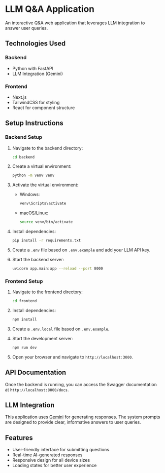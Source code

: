 # LLM Q&A Application

An interactive Q&A web application that leverages LLM integration to answer user queries.

## Technologies Used

### Backend
- Python with FastAPI
- LLM Integration (Gemini)

### Frontend
- Next.js
- TailwindCSS for styling
- React for component structure

## Setup Instructions

### Backend Setup

1. Navigate to the backend directory:
   ```sh
   cd backend
   ```

2. Create a virtual environment:
   ```sh
   python -m venv venv
   ```

3. Activate the virtual environment:
   - Windows:
     ```sh
     venv\Scripts\activate
     ```
   - macOS/Linux:
     ```sh
     source venv/bin/activate
     ```

4. Install dependencies:
   ```sh
   pip install -r requirements.txt
   ```

5. Create a `.env` file based on `.env.example` and add your LLM API key.

6. Start the backend server:
   ```sh
   uvicorn app.main:app --reload --port 8000
   ```

### Frontend Setup

1. Navigate to the frontend directory:
   ```sh
   cd frontend
   ```

2. Install dependencies:
   ```sh
   npm install
   ```

3. Create a `.env.local` file based on `.env.example`.

4. Start the development server:
   ```sh
   npm run dev
   ```

5. Open your browser and navigate to `http://localhost:3000`.

## API Documentation

Once the backend is running, you can access the Swagger documentation at `http://localhost:8000/docs`.

## LLM Integration

This application uses [Gemini](https://gemini.google.com/) for generating responses. The system prompts are designed to provide clear, informative answers to user queries.

## Features

- User-friendly interface for submitting questions
- Real-time AI-generated responses
- Responsive design for all device sizes
- Loading states for better user experience